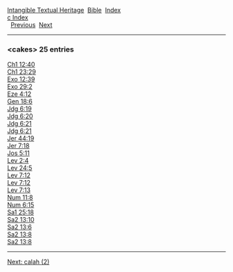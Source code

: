 [Intangible Textual Heritage](../../index)  [Bible](../index) 
[Index](index)   
[c Index](_c_)  
  [Previous](c01830)  [Next](c01832) 

------------------------------------------------------------------------

### &lt;cakes&gt; 25 entries

[Ch1 12:40](../kjv/ch1012.htm#040)  
[Ch1 23:29](../kjv/ch1023.htm#029)  
[Exo 12:39](../kjv/exo012.htm#039)  
[Exo 29:2](../kjv/exo029.htm#002)  
[Eze 4:12](../kjv/eze004.htm#012)  
[Gen 18:6](../kjv/gen018.htm#006)  
[Jdg 6:19](../kjv/jdg006.htm#019)  
[Jdg 6:20](../kjv/jdg006.htm#020)  
[Jdg 6:21](../kjv/jdg006.htm#021)  
[Jdg 6:21](../kjv/jdg006.htm#021)  
[Jer 44:19](../kjv/jer044.htm#019)  
[Jer 7:18](../kjv/jer007.htm#018)  
[Jos 5:11](../kjv/jos005.htm#011)  
[Lev 2:4](../kjv/lev002.htm#004)  
[Lev 24:5](../kjv/lev024.htm#005)  
[Lev 7:12](../kjv/lev007.htm#012)  
[Lev 7:12](../kjv/lev007.htm#012)  
[Lev 7:13](../kjv/lev007.htm#013)  
[Num 11:8](../kjv/num011.htm#008)  
[Num 6:15](../kjv/num006.htm#015)  
[Sa1 25:18](../kjv/sa1025.htm#018)  
[Sa2 13:10](../kjv/sa2013.htm#010)  
[Sa2 13:6](../kjv/sa2013.htm#006)  
[Sa2 13:8](../kjv/sa2013.htm#008)  
[Sa2 13:8](../kjv/sa2013.htm#008)  

------------------------------------------------------------------------

[Next: calah (2)](c01832)
